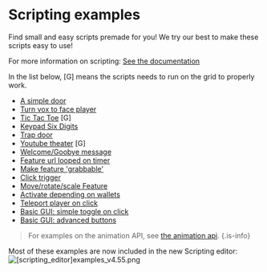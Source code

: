 # Scripting examples
Find small and easy scripts premade for you! We try our best to make these scripts easy to use!


For more information on scripting: [See the documentation](/docs/Scripting/)

In the list below, [G] means the scripts needs to run on the grid to properly work.

* [A simple door](/docs/Scripting/Examples/Simple-Door)
* [Turn vox to face player](/docs/Scripting/Examples/Turn)
* [Tic Tac Toe](/docs/Scripting/Examples/TicTacToe) [G]
* [Keypad Six Digits](/docs/Scripting/Examples/keypad_six_digits)
* [Trap door](/docs/Scripting/Examples/trap_door) 
* [Youtube theater](/docs/Scripting/Examples/Youtube_theater) [G]
* [Welcome/Goobye message](/docs/Scripting/Examples/welcome_message)
* [Feature url looped on timer](/docs/Scripting/Examples/loop-images-timer)
* [Make feature 'grabbable'](/docs/Scripting/Examples/pick-up-objects)
* [Click trigger](/docs/Scripting/Examples/Click-trigger)
* [Move/rotate/scale Feature](/docs/Scripting/Examples/Move-rotate-scale-Feature)
* [Activate depending on wallets](/docs/Scripting/Examples/Activate-depending-on-wallets)
* [Teleport player on click](/docs/Scripting/Examples/teleport-player)
* [Basic GUI: simple toggle on click](/docs/Scripting/Examples/basic-gui-simple-example)
* [Basic GUI: advanced buttons](/docs/Scripting/Examples/basic-gui-advanced-example)

> For examples on the animation API, see [the animation api](/docs/Scripting/Animation-API).
{.is-info}

Most of these examples are now included in the new Scripting editor:
![[scripting_editor]examples_v4.55.png](/features/[scripting_editor]examples_v4.55.png)

